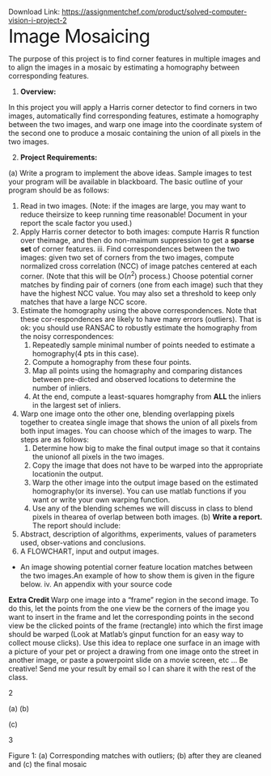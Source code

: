 Download Link: https://assignmentchef.com/product/solved-computer-vision-i-project-2
<br>
<span style="font-size: 2.61792em; letter-spacing: -1px; font-family: -apple-system, BlinkMacSystemFont, 'Segoe UI', Roboto, Oxygen-Sans, Ubuntu, Cantarell, 'Helvetica Neue', sans-serif;">Image Mosaicing</span>

The purpose of this project is to find corner features in multiple images and to align the images in a mosaic by estimating a homography between corresponding features.

<ol>

 <li><strong>Overview:</strong></li>

</ol>

In this project you will apply a Harris corner detector to find corners in two images, automatically find corresponding features, estimate a homography between the two images, and warp one image into the coordinate system of the second one to produce a mosaic containing the union of all pixels in the two images.

<ol start="2">

 <li><strong>Project Requirements:</strong></li>

</ol>

(a) Write a program to implement the above ideas. Sample images to test your program will be available in blackboard. The basic outline of your program should be as follows:

<ol>

 <li>Read in two images. (Note: if the images are large, you may want to reduce theirsize to keep running time reasonable! Document in your report the scale factor you used.)</li>

 <li>Apply Harris corner detector to both images: compute Harris R function over theimage, and then do non-maimum suppression to get a <strong>sparse set </strong>of corner features. iii. Find correspondences between the two images: given two set of corners from the two images, compute normalized cross correlation (NCC) of image patches centered at each corner. (Note that this will be O(<em>n</em><sup>2</sup>) process.) Choose potential corner matches by finding pair of corners (one from each image) such that they have the highest NCC value. You may also set a threshold to keep only matches that have a large NCC score.</li>

 <li>Estimate the homography using the above correspondences. Note that these cor-respondences are likely to have many errors (outliers). That is ok: you should use RANSAC to robustly estimate the homography from the noisy correspondences:

  <ol>

   <li>Repeatedly sample minimal number of points needed to estimate a homography(4 pts in this case).</li>

   <li>Compute a homography from these four points.</li>

   <li>Map all points using the homagraphy and comparing distances between pre-dicted and observed locations to determine the number of inliers.</li>

   <li>At the end, compute a least-squares homgraphy from <strong>ALL </strong>the inliers in the largest set of inliers.</li>

  </ol></li>

 <li>Warp one image onto the other one, blending overlapping pixels together to createa single image that shows the union of all pixels from both input images. You can choose which of the images to warp. The steps are as follows:

  <ol>

   <li>Determine how big to make the final output image so that it contains the unionof all pixels in the two images.</li>

   <li>Copy the image that does not have to be warped into the appropriate locationin the output.</li>

   <li>Warp the other image into the output image based on the estimated homography(or its inverse). You can use matlab functions if you want or write your own warping function.</li>

   <li>Use any of the blending schemes we will discuss in class to blend pixels in thearea of overlap between both images. (b) <strong>Write a report. </strong>The report should include:</li>

  </ol></li>

 <li>Abstract, description of algorithms, experiments, values of parameters used, obser-vations and conclusions.</li>

 <li>A FLOWCHART, input and output images.</li>

</ol>

<ul>

 <li>An image showing potential corner feature location matches between the two images.An example of how to show them is given in the figure below. iv. An appendix with your source code</li>

</ul>

<strong>Extra Credit </strong>Warp one image into a “frame” region in the second image. To do this, let the points from the one view be the corners of the image you want to insert in the frame and let the corresponding points in the second view be the clicked points of the frame (rectangle) into which the first image should be warped (Look at Matlab’s ginput function for an easy way to collect mouse clicks). Use this idea to replace one surface in an image with a picture of your pet or project a drawing from one image onto the street in another image, or paste a powerpoint slide on a movie screen, etc … Be creative! Send me your result by email so I can share it with the rest of the class.

2

(a)                                                                                                           (b)

(c)

3

Figure 1: (a) Corresponding matches with outliers; (b) after they are cleaned and (c) the final mosaic